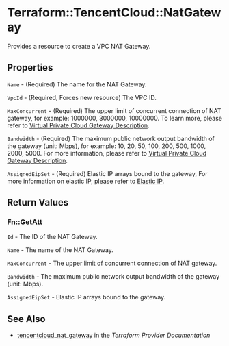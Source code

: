 # Terraform::TencentCloud::NatGateway

Provides a resource to create a VPC NAT Gateway.

## Properties

`Name` - (Required) The name for the NAT Gateway.

`VpcId` - (Required, Forces new resource) The VPC ID.

`MaxConcurrent` - (Required) The upper limit of concurrent connection of NAT gateway, for example: 1000000, 3000000, 10000000. To learn more, please refer to [Virtual Private Cloud Gateway Description](https://intl.cloud.tencent.com/doc/product/215/1682).

`Bandwidth` - (Required) The maximum public network output bandwidth of the gateway (unit: Mbps), for example: 10, 20, 50, 100, 200, 500, 1000, 2000, 5000. For more information, please refer to [Virtual Private Cloud Gateway Description](https://intl.cloud.tencent.com/doc/product/215/1682).

`AssignedEipSet` - (Required) Elastic IP arrays bound to the gateway, For more information on elastic IP, please refer to [Elastic IP](eip.html).


## Return Values

### Fn::GetAtt

`Id` - The ID of the NAT Gateway.

`Name` - The name of the NAT Gateway.

`MaxConcurrent` - The upper limit of concurrent connection of NAT gateway.

`Bandwidth` - The maximum public network output bandwidth of the gateway (unit: Mbps).

`AssignedEipSet` - Elastic IP arrays bound to the gateway.

## See Also

* [tencentcloud_nat_gateway](https://www.terraform.io/docs/providers/tencentcloud/r/nat_gateway.html) in the _Terraform Provider Documentation_